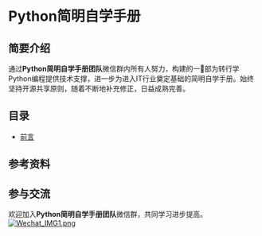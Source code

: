 # Python简明自学手册

## 简要介绍

通过**Python简明自学手册团队**微信群内所有人努力，构建的一部为转行学Python编程提供技术支撑，进一步为进入IT行业奠定基础的简明自学手册。始终坚持开源共享原则，随着不断地补充修正，日益成熟完善。

## 目录

* [前言](https://github.com/MrWang1214/Python_Concise_Handbook/blob/master/%E8%BD%AC%E8%A1%8C%E4%B9%8B%E5%88%9D/%E7%BC%96%E7%A8%8B%E6%98%AF%E4%BB%80%E4%B9%88%EF%BC%9FPython%E5%8F%88%E6%98%AF%E4%BB%80%E4%B9%88%EF%BC%9F.md)

## 参考资料

## 参与交流

欢迎加入**Python简明自学手册团队**微信群，共同学习进步提高。
[![Wechat_IMG1.png](https://s26.postimg.org/pobh4yn89/Wechat_IMG1.png)](https://postimg.org/image/z8v3ruck5/)